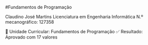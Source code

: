#Fundamentos de Programação

Claudino José Martins
Licenciatura em Engenharia Informática
N.º mecanográfico: 127358

📘 Unidade Curricular: Fundamentos de Programação
✅ Resultado: Aprovado com 17 valores
